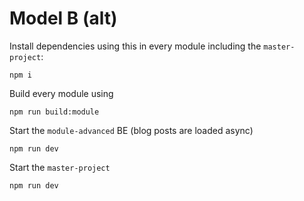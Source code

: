 # Model B (alt)
Install dependencies using this in every module including the `master-project`:

```
npm i
```

Build every module using

```
npm run build:module
```

Start the `module-advanced` BE (blog posts are loaded async)
```
npm run dev
```

Start the `master-project`
```
npm run dev
```
